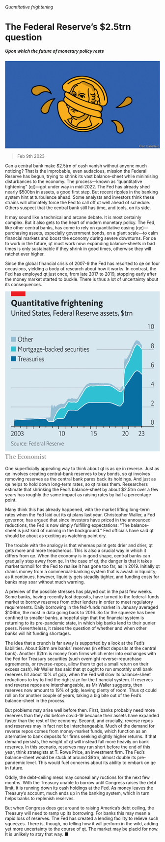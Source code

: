 ###### Quantitative frightening

# The Federal Reserve’s $2.5trn question 

##### Upon which the future of monetary policy rests 

![image](images/20230211_FND001.jpg) 

> Feb 9th 2023 

Can a central bank make $2.5trn of cash vanish without anyone much noticing? That is the improbable, even audacious, mission the Federal Reserve has begun, trying to shrink its vast balance-sheet while minimising disturbances to the economy. The process—known as “quantitative tightening” (qt)—got under way in mid-2022. The Fed has already shed nearly $500bn in assets, a good first step. But recent ripples in the banking system hint at turbulence ahead. Some analysts and investors think these strains will ultimately force the Fed to call off qt well ahead of schedule. Others suspect that the central bank still has time, and tools, on its side.

It may sound like a technical and arcane debate. It is most certainly complex. But it also gets to the heart of modern monetary policy. The Fed, like other central banks, has come to rely on quantitative easing (qe)—purchasing assets, especially government bonds, on a giant scale—to calm financial markets and boost the economy during severe downturns. For qe to work in the future, qt must work now: expanding balance-sheets in bad times is only sustainable if they shrink in good times, otherwise they will ratchet ever higher.

Since the global financial crisis of 2007-9 the Fed has resorted to qe on four occasions, yielding a body of research about how it works. In contrast, the Fed has employed qt just once, from late 2017 to 2019, stopping early after the money market started to buckle. There is thus a lot of uncertainty about its consequences.

![image](images/20230211_FNC699.png) 


One superficially appealing way to think about qt is as qe in reverse. Just as qe involves creating central-bank reserves to buy bonds, so qt involves removing reserves as the central bank pares back its holdings. And just as qe helps to hold down long-term rates, so qt raises them. Researchers estimate that shrinking the Fed’s balance-sheet by about $2.5trn over a few years has roughly the same impact as raising rates by half a percentage point.

Many think this has already happened, with the market lifting long-term rates when the Fed laid out its qt plans last year. Christopher Waller, a Fed governor, has argued that since investors have priced in the announced reductions, the Fed is now simply fulfilling expectations: “The balance-sheet is just kind of running in the background.” Fed officials have said qt should be about as exciting as watching paint dry.

The trouble with the analogy is that whereas paint gets drier and drier, qt gets more and more treacherous. This is also a crucial way in which it differs from qe. When the economy is in good shape, central banks can gradually step away from qe. In the case of qt, the danger is that it takes market turmoil for the Fed to realise it has gone too far, as in 2019. Initially qt drains money from a commercial-banking system that is awash in liquidity; as it continues, however, liquidity gets steadily tighter, and funding costs for banks may soar without much warning.

A preview of the possible stresses has played out in the past few weeks. Some banks, having recently lost deposits, have turned to the federal-funds market to borrow reserves from other lenders in order to meet regulatory requirements. Daily borrowing in the fed-funds market in January averaged $106bn, the most in data going back to 2016. So far the squeeze has been confined to smaller banks, a hopeful sign that the financial system is returning to its pre-pandemic state, in which big banks lend to their punier peers. Nevertheless, it raises the question of whether and when other banks will hit funding shortages.

The idea that a crunch is far away is supported by a look at the Fed’s liabilities. About $3trn are banks’ reserves (in effect deposits at the central bank). Another $2trn is money from firms which enter into exchanges with the Fed for Treasury securities (such overnight reverse-repurchase agreements, or reverse-repos, allow them to get a small return on their excess cash). Mr Waller has said that qt ought to run smoothly until bank reserves hit about 10% of gdp, when the Fed will slow its balance-sheet reductions to try to find the right size for the financial system. If reserves and reverse repos are interchangeable, as Mr Waller suggests, then reserves now amount to 19% of gdp, leaving plenty of room. Thus qt could roll on for another couple of years, taking a big bite out of the Fed’s balance-sheet in the process.

But problems may arise well before then. First, banks probably need more reserves than they did before covid-19 because their assets have expanded faster than the rest of the economy. Second, and crucially, reverse repos and reserves may in fact not be interchangeable. Much of the demand for reverse repos comes from money-market funds, which function as an alternative to bank deposits for firms seeking slightly higher returns. If that demand persists, the weight of qt will instead fall more heavily on bank reserves. In this scenario, reserves may run short before the end of this year, think strategists at T. Rowe Price, an investment firm. The Fed’s balance-sheet would be stuck at around $8trn, almost double its pre-pandemic level. This would fuel concerns about its ability to embark on qe in future.

Oddly, the debt-ceiling mess may conceal any ructions for the next few months. With the Treasury unable to borrow until Congress raises the debt limit, it is running down its cash holdings at the Fed. As money leaves the Treasury’s account, much ends up in the banking system, which in turn helps banks to replenish reserves. 

But when Congress does get around to raising America’s debt ceiling, the Treasury will need to ramp up its borrowing. For banks this may mean a rapid loss of reserves. The Fed has created a lending facility to relieve such squeezes. There is, though, no telling how it will perform in the wild, adding yet more uncertainty to the course of qt. The market may be placid for now. It is unlikely to stay that way. ■


